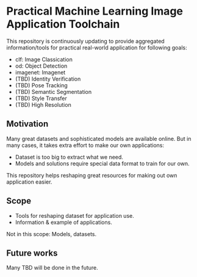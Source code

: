 # Practical Machine Learning Image Application Toolchain

This repository is continuously updating to provide aggregated information/tools for practical real-world application for following goals:

- clf: Image Classication
- od: Object Detection
- imagenet: Imagenet
- (TBD) Identity Verification
- (TBD) Pose Tracking
- (TBD) Semantic Segmentation
- (TBD) Style Transfer
- (TBD) High Resolution

## Motivation

Many great datasets and sophisticated models are available online.
But in many cases, it takes extra effort to make our own applications:

- Dataset is too big to extract what we need.
- Models and solutions require special data format to train for our own.

This repository helps reshaping great resources for making out own application easier.

## Scope

- Tools for reshaping dataset for application use.
- Information & example of applications.

Not in this scope: Models, datasets.

## Future works

Many TBD will be done in the future.